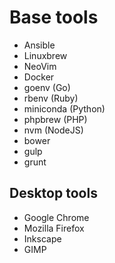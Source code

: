 # Base tools

* Ansible
* Linuxbrew
* NeoVim
* Docker
* goenv (Go)
* rbenv (Ruby)
* miniconda (Python)
* phpbrew (PHP)
* nvm (NodeJS)
* bower
* gulp
* grunt

## Desktop tools

* Google Chrome
* Mozilla Firefox
* Inkscape
* GIMP
